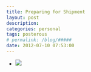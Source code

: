 ```yaml
---
title: Preparing for Shipment
layout: post
description:  
categories: personal
tags: posterous
# permalink: /blog/#####
date: 2012-07-10 07:53:00
---
```


<ul data-clearing>
  <li><a href="/img/blog/2012/07/42834075-image.jpg"><img src="/img/blog/2012/07/42834075-image.jpg" data-caption=""></a></li>
</ul>